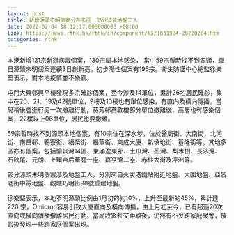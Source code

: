 ```yaml
---
layout: post
title: 新增源頭不明個案分布多區　部分涉及地盤工人
date: 2022-02-04 18:12:17.000000000 +08:00
link: https://news.rthk.hk/rthk/ch/component/k2/1631984-20220204.htm
categories: rthk
---
```


本港新增131宗新冠病毒個案，130宗屬本地感染， 當中59宗暫時找不到源頭，單日源頭未明個案連續3日創新高。初步陽性個案有195宗。衞生防護中心總監徐樂堅表示，對本地疫情並不樂觀。

屯門大興邨興平樓發現多宗確診個案，至今涉及14單位，累計26名居民確診，集中在20、21、19及42號單位，9樓及10樓也有單位感染，有直向及橫向傳播，當局稍後會進行另一次撤離行動。葵芳邨葵歡樓部分單位撤離後，高層也有感染個案，22樓以上06單位，居民也要撤離。

59宗暫時找不到源頭本地個案，有10宗住在深水埗，位於醫局街、大南街、北河街、南昌邨、鴨寮街、福榮街、福華街、東成大廈、新填地街、基隆街等。其地多區亦有個案，包括愉景灣14區、東涌逸東邨、土瓜灣、荃灣、梨木樹、長沙灣、石硤尾、元朗、上環帝后華庭一座、嘉亨灣二座、赤柱大街及坪洲等。 

部分源頭未明個案涉及地盤工人，分別來自火炭港鐵站附近地盤、大圍地盤、亞皆老街中電地盤、觀塘巧明街98號重建地盤。

徐樂堅表示，本地不明源頭比例由1月初的約10%，上升至最新的45%，累計達220 宗，Omicron容易引致大廈直向及橫向傳播，由上月初至今，已有超過20次直向或橫向傳播撤離居民行動。當局收緊社交距離後，仍然有不少跨家庭聚會，放假後發現一些跨家庭個案出現。
